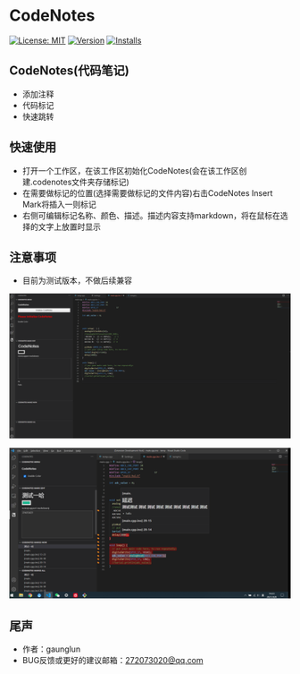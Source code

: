 # CodeNotes   


[![License: MIT](https://img.shields.io/badge/License-MIT-brightgreen.svg)](https://opensource.org/licenses/MIT)
[![Version](https://vsmarketplacebadge.apphb.com/version-short/guanglun.codenotes.svg)](https://marketplace.visualstudio.com/items?itemName=guanglun.codenotes) 
[![Installs](https://vsmarketplacebadge.apphb.com/installs-short/guanglun.codenotes.svg)](https://marketplace.visualstudio.com/items?itemName=gaunglun.codenotes) 

## CodeNotes(代码笔记)   

* 添加注释
* 代码标记
* 快速跳转

## 快速使用

* 打开一个工作区，在该工作区初始化CodeNotes(会在该工作区创建.codenotes文件夹存储标记)
* 在需要做标记的位置(选择需要做标记的文件内容)右击CodeNotes Insert Mark将插入一则标记
* 右侧可编辑标记名称、颜色、描述。描述内容支持markdown，将在鼠标在选择的文字上放置时显示

## 注意事项
* 目前为测试版本，不做后续兼容   

![](https://github.com/guanglun/CodeNotes/raw/master/images/show.gif)    

![](https://github.com/guanglun/CodeNotes/raw/master/images/show.png)  

## 尾声
* 作者：gaunglun
* BUG反馈或更好的建议邮箱：272073020@qq.com